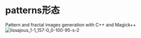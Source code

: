 # patterns形态
Pattern and fractal images generation with C++ and Magick++ 
![lissajous_1-1_157-0_0-100-95-s-2](https://user-images.githubusercontent.com/72813380/158702745-57fd8031-f7b9-4bb9-afa2-c1e83c6b331e.png)
